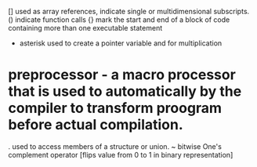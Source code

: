 [] used as array references, indicate single or multidimensional subscripts.
() indicate function calls
{} mark the start and end of a block of code containing more than one executable statement
* asterisk used to create a pointer variable and for multiplication
# preprocessor - a macro processor that is used to automatically by the compiler to transform proogram before actual compilation.
. used to access members of a structure or union.
~  bitwise One's complement operator  [flips value from 0 to 1 in binary representation]



